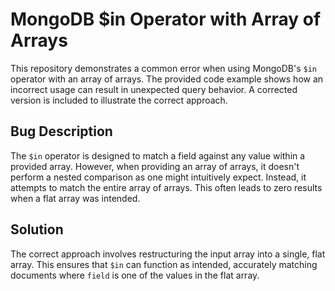 # MongoDB $in Operator with Array of Arrays
This repository demonstrates a common error when using MongoDB's `$in` operator with an array of arrays. The provided code example shows how an incorrect usage can result in unexpected query behavior. A corrected version is included to illustrate the correct approach.

## Bug Description
The `$in` operator is designed to match a field against any value within a provided array. However, when providing an array of arrays, it doesn't perform a nested comparison as one might intuitively expect. Instead, it attempts to match the entire array of arrays.  This often leads to zero results when a flat array was intended.

## Solution
The correct approach involves restructuring the input array into a single, flat array. This ensures that `$in` can function as intended, accurately matching documents where `field` is one of the values in the flat array.
